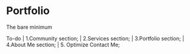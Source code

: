 # Portfolio
The bare minimum

To-do
 | 1.Community section;
 | 2.Services section;
 | 3.Portfolio section;
 | 4.About Me section;
 | 5. Optimize Contact Me;

